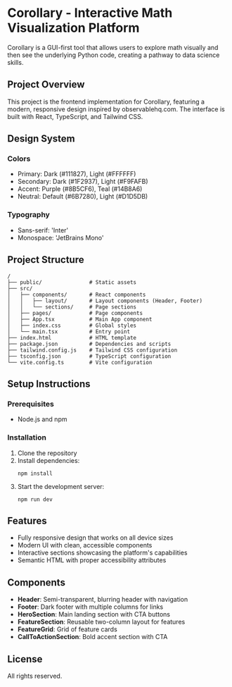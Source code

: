 # Corollary - Interactive Math Visualization Platform

Corollary is a GUI-first tool that allows users to explore math visually and then see the underlying Python code, creating a pathway to data science skills.

## Project Overview

This project is the frontend implementation for Corollary, featuring a modern, responsive design inspired by observablehq.com. The interface is built with React, TypeScript, and Tailwind CSS.

## Design System

### Colors

- Primary: Dark (#111827), Light (#FFFFFF)
- Secondary: Dark (#1F2937), Light (#F9FAFB)
- Accent: Purple (#8B5CF6), Teal (#14B8A6)
- Neutral: Default (#6B7280), Light (#D1D5DB)

### Typography

- Sans-serif: 'Inter'
- Monospace: 'JetBrains Mono'

## Project Structure

```
/
├── public/               # Static assets
├── src/
│   ├── components/       # React components
│   │   ├── layout/       # Layout components (Header, Footer)
│   │   └── sections/     # Page sections
│   ├── pages/            # Page components
│   ├── App.tsx           # Main App component
│   ├── index.css         # Global styles
│   └── main.tsx          # Entry point
├── index.html            # HTML template
├── package.json          # Dependencies and scripts
├── tailwind.config.js    # Tailwind CSS configuration
├── tsconfig.json         # TypeScript configuration
└── vite.config.ts        # Vite configuration
```

## Setup Instructions

### Prerequisites

- Node.js and npm

### Installation

1. Clone the repository
2. Install dependencies:
   ```
   npm install
   ```
3. Start the development server:
   ```
   npm run dev
   ```

## Features

- Fully responsive design that works on all device sizes
- Modern UI with clean, accessible components
- Interactive sections showcasing the platform's capabilities
- Semantic HTML with proper accessibility attributes

## Components

- **Header**: Semi-transparent, blurring header with navigation
- **Footer**: Dark footer with multiple columns for links
- **HeroSection**: Main landing section with CTA buttons
- **FeatureSection**: Reusable two-column layout for features
- **FeatureGrid**: Grid of feature cards
- **CallToActionSection**: Bold accent section with CTA

## License

All rights reserved.
